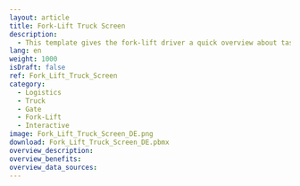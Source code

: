 ```yaml
---
layout: article
title: Fork-Lift Truck Screen
description: 
  - This template gives the fork-lift driver a quick overview about tasks and todos.
lang: en
weight: 1000
isDraft: false
ref: Fork_Lift_Truck_Screen
category:
  - Logistics
  - Truck
  - Gate
  - Fork-Lift
  - Interactive
image: Fork_Lift_Truck_Screen_DE.png
download: Fork_Lift_Truck_Screen_DE.pbmx
overview_description:
overview_benefits:
overview_data_sources:
---
```



